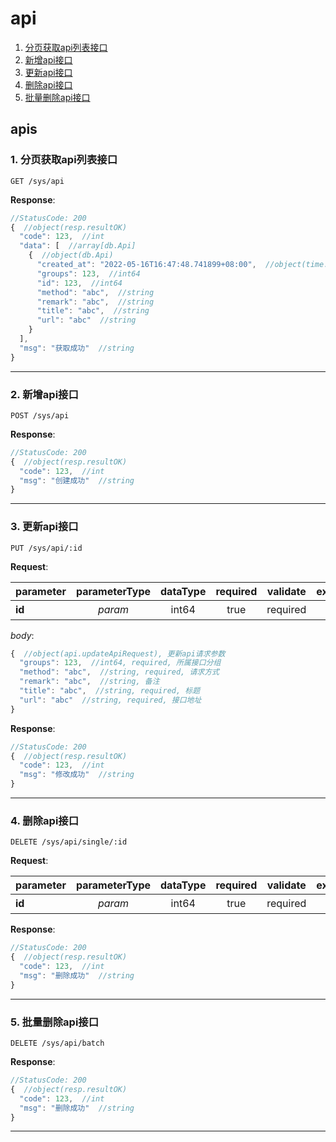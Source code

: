 # api

1. [分页获取api列表接口](#1-分页获取api列表接口)
2. [新增api接口](#2-新增api接口)
3. [更新api接口](#3-更新api接口)
4. [删除api接口](#4-删除api接口)
5. [批量删除api接口](#5-批量删除api接口)

## apis

### 1. 分页获取api列表接口

```text
GET /sys/api
```

__Response__:

```javascript
//StatusCode: 200 
{  //object(resp.resultOK)
  "code": 123,  //int
  "data": [  //array[db.Api]
    {  //object(db.Api)
      "created_at": "2022-05-16T16:47:48.741899+08:00",  //object(time.Time)
      "groups": 123,  //int64
      "id": 123,  //int64
      "method": "abc",  //string
      "remark": "abc",  //string
      "title": "abc",  //string
      "url": "abc"  //string
    }
  ],
  "msg": "获取成功"  //string
}
```

---

### 2. 新增api接口

```text
POST /sys/api
```

__Response__:

```javascript
//StatusCode: 200 
{  //object(resp.resultOK)
  "code": 123,  //int
  "msg": "创建成功"  //string
}
```

---

### 3. 更新api接口

```text
PUT /sys/api/:id
```

__Request__:

parameter|parameterType|dataType|required|validate|example|description
--|:-:|:-:|:-:|--|--|--
__id__|_param_|int64|true|required||主键ID

_body_:

```javascript
{  //object(api.updateApiRequest), 更新api请求参数
  "groups": 123,  //int64, required, 所属接口分组
  "method": "abc",  //string, required, 请求方式
  "remark": "abc",  //string, 备注
  "title": "abc",  //string, required, 标题
  "url": "abc"  //string, required, 接口地址
}
```

__Response__:

```javascript
//StatusCode: 200 
{  //object(resp.resultOK)
  "code": 123,  //int
  "msg": "修改成功"  //string
}
```

---

### 4. 删除api接口

```text
DELETE /sys/api/single/:id
```

__Request__:

parameter|parameterType|dataType|required|validate|example|description
--|:-:|:-:|:-:|--|--|--
__id__|_param_|int64|true|required||主键ID

__Response__:

```javascript
//StatusCode: 200 
{  //object(resp.resultOK)
  "code": 123,  //int
  "msg": "删除成功"  //string
}
```

---

### 5. 批量删除api接口

```text
DELETE /sys/api/batch
```

__Response__:

```javascript
//StatusCode: 200 
{  //object(resp.resultOK)
  "code": 123,  //int
  "msg": "删除成功"  //string
}
```

---
